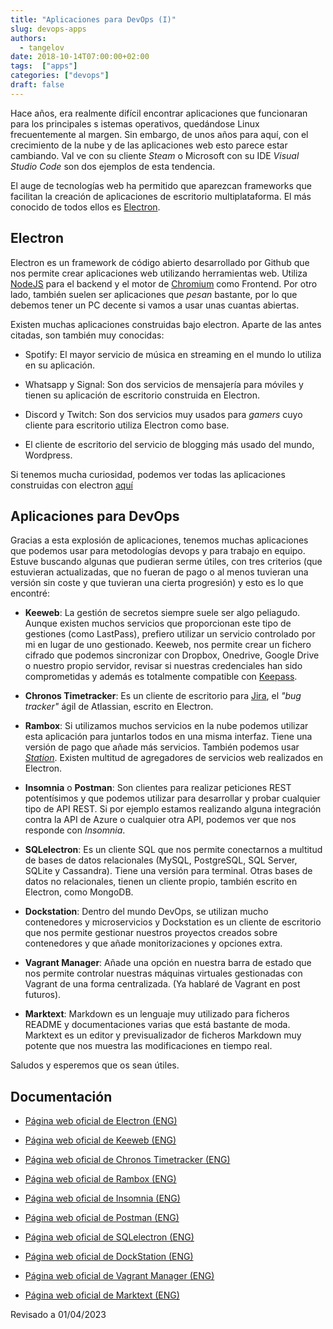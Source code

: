 ```yaml
---
title: "Aplicaciones para DevOps (I)"
slug: devops-apps
authors:
  - tangelov
date: 2018-10-14T07:00:00+02:00
tags:  ["apps"]
categories: ["devops"]
draft: false
---
```


Hace años, era realmente difícil encontrar aplicaciones que funcionaran para los principales s
istemas operativos, quedándose Linux frecuentemente al margen. Sin embargo, de unos años para
aquí, con el crecimiento de la nube y de las aplicaciones web esto parece estar cambiando. Val
ve con su cliente _Steam_ o Microsoft con su IDE _Visual Studio Code_ son dos ejemplos de esta
 tendencia.

El auge de tecnologías web ha permitido que aparezcan frameworks que facilitan la creación de
aplicaciones de escritorio multiplataforma. El más conocido de todos ellos es [Electron](https://en.wikipedia.org/wiki/Electron_(software_framework)).

<!--more-->

## Electron
Electron es un framework de código abierto desarrollado por Github que nos permite crear aplicaciones web utilizando herramientas web. Utiliza [NodeJS](https://nodejs.org/es/) para el backend y el motor de [Chromium](https://www.chromium.org/Home) como Frontend. Por otro lado, también suelen ser aplicaciones que _pesan_ bastante, por lo que debemos tener un PC decente si vamos a usar unas cuantas abiertas.

Existen muchas aplicaciones construidas bajo electron. Aparte de las antes citadas, son también muy conocidas:

* Spotify: El mayor servicio de música en streaming en el mundo lo utiliza en su aplicación.

* Whatsapp y Signal: Son dos servicios de mensajería para móviles y tienen su aplicación de escritorio construida en Electron.

* Discord y Twitch: Son dos servicios muy usados para _gamers_ cuyo cliente para escritorio utiliza Electron como base.

* El cliente de escritorio del servicio de blogging más usado del mundo, Wordpress. 

Si tenemos mucha curiosidad, podemos ver todas las aplicaciones construidas con electron [aquí](https://electronjs.org/apps)


## Aplicaciones para DevOps
Gracias a esta explosión de aplicaciones, tenemos muchas aplicaciones que podemos usar para metodologías devops y para trabajo en equipo. Estuve buscando algunas que pudieran serme útiles, con tres criterios (que estuvieran actualizadas, que no fueran de pago o al menos tuvieran una versión sin coste y que tuvieran una cierta progresión) y esto es lo que encontré:

* __Keeweb__: La gestión de secretos siempre suele ser algo peliagudo. Aunque existen muchos servicios que proporcionan este tipo de gestiones (como LastPass), prefiero utilizar un servicio controlado por mi en lugar de uno gestionado. Keeweb, nos permite crear un fichero cifrado que podemos sincronizar con Dropbox, Onedrive, Google Drive o nuestro propio servidor, revisar si nuestras credenciales han sido comprometidas y además es totalmente compatible con [Keepass](https://keepass.info/). 

* __Chronos Timetracker__: Es un cliente de escritorio para [Jira](https://es.atlassian.com/software/jira), el _"bug tracker"_ ágil de Atlassian, escrito en Electron.

* __Rambox__: Si utilizamos muchos servicios en la nube podemos utilizar esta aplicación para juntarlos todos en una misma interfaz. Tiene una versión de pago que añade más servicios. También podemos usar [_Station_](https://getstation.com/). Existen multitud de agregadores de servicios web realizados en Electron.

* __Insomnia__ o __Postman__: Son clientes para realizar peticiones REST potentísimos y que podemos utilizar para desarrollar y probar cualquier tipo de API REST. Si por ejemplo estamos realizando alguna integración contra la API de Azure o cualquier otra API, podemos ver que nos responde con _Insomnia_.

* __SQLelectron__: Es un cliente SQL que nos permite conectarnos a multitud de bases de datos relacionales (MySQL, PostgreSQL, SQL Server, SQLite y Cassandra). Tiene una versión para terminal. Otras bases de datos no relacionales, tienen un cliente propio, también escrito en Electron, como MongoDB.

* __Dockstation__: Dentro del mundo DevOps, se utilizan mucho contenedores y microservicios y Dockstation es un cliente de escritorio que nos permite gestionar nuestros proyectos creados sobre contenedores y que añade monitorizaciones y opciones extra.

* __Vagrant Manager__: Añade una opción en nuestra barra de estado que nos permite controlar nuestras máquinas virtuales gestionadas con Vagrant de una forma centralizada. (Ya hablaré de Vagrant en post futuros).

* __Marktext__: Markdown es un lenguaje muy utilizado para ficheros README y documentaciones varias que está bastante de moda. Marktext es un editor y previsualizador de ficheros Markdown muy potente que nos muestra las modificaciones en tiempo real.

Saludos y esperemos que os sean útiles.


## Documentación

* [Página web oficial de Electron (ENG)](https://electronjs.org/)

* [Página web oficial de Keeweb (ENG)](https://keeweb.info/)

* [Página web oficial de Chronos Timetracker (ENG)](https://chronos.web-pal.com/)

* [Página web oficial de Rambox (ENG)](https://rambox.pro/#home)

* [Página web oficial de Insomnia (ENG)](https://insomnia.rest/)

* [Página web oficial de Postman (ENG)](https://www.getpostman.com/)

* [Página web oficial de SQLelectron (ENG)](https://sqlectron.github.io/)

* [Página web oficial de DockStation (ENG)](https://dockstation.io/)

* [Página web oficial de Vagrant Manager (ENG)](https://github.com/absalomedia/vagrant-manager)

* [Página web oficial de Marktext (ENG)](https://github.com/marktext/marktext)


Revisado a 01/04/2023
